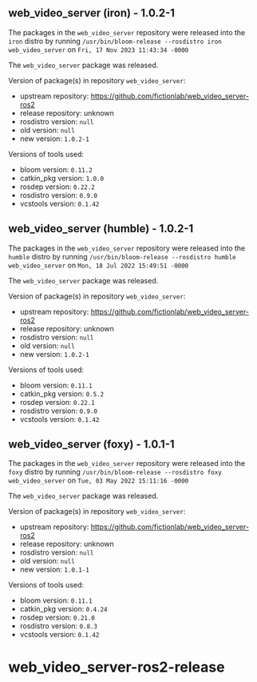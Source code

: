 ## web_video_server (iron) - 1.0.2-1

The packages in the `web_video_server` repository were released into the `iron` distro by running `/usr/bin/bloom-release --rosdistro iron web_video_server` on `Fri, 17 Nov 2023 11:43:34 -0000`

The `web_video_server` package was released.

Version of package(s) in repository `web_video_server`:

- upstream repository: https://github.com/fictionlab/web_video_server-ros2
- release repository: unknown
- rosdistro version: `null`
- old version: `null`
- new version: `1.0.2-1`

Versions of tools used:

- bloom version: `0.11.2`
- catkin_pkg version: `1.0.0`
- rosdep version: `0.22.2`
- rosdistro version: `0.9.0`
- vcstools version: `0.1.42`


## web_video_server (humble) - 1.0.2-1

The packages in the `web_video_server` repository were released into the `humble` distro by running `/usr/bin/bloom-release --rosdistro humble web_video_server` on `Mon, 18 Jul 2022 15:49:51 -0000`

The `web_video_server` package was released.

Version of package(s) in repository `web_video_server`:

- upstream repository: https://github.com/fictionlab/web_video_server-ros2
- release repository: unknown
- rosdistro version: `null`
- old version: `null`
- new version: `1.0.2-1`

Versions of tools used:

- bloom version: `0.11.1`
- catkin_pkg version: `0.5.2`
- rosdep version: `0.22.1`
- rosdistro version: `0.9.0`
- vcstools version: `0.1.42`


## web_video_server (foxy) - 1.0.1-1

The packages in the `web_video_server` repository were released into the `foxy` distro by running `/usr/bin/bloom-release --rosdistro foxy web_video_server` on `Tue, 03 May 2022 15:11:16 -0000`

The `web_video_server` package was released.

Version of package(s) in repository `web_video_server`:

- upstream repository: https://github.com/fictionlab/web_video_server-ros2
- release repository: unknown
- rosdistro version: `null`
- old version: `null`
- new version: `1.0.1-1`

Versions of tools used:

- bloom version: `0.11.1`
- catkin_pkg version: `0.4.24`
- rosdep version: `0.21.0`
- rosdistro version: `0.8.3`
- vcstools version: `0.1.42`


# web_video_server-ros2-release